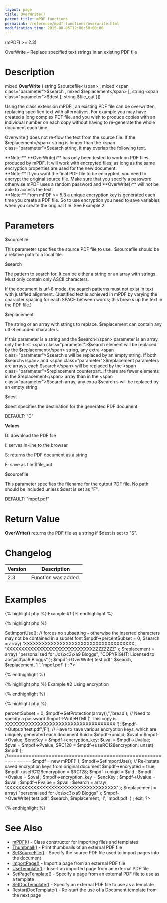 ```yaml
---
layout: page
title: OverWrite()
parent_title: mPDF functions
permalink: /reference/mpdf-functions/overwrite.html
modification_time: 2015-08-05T12:00:50+00:00
---
```


(mPDFI >= 2.3)

OverWrite – Replace specified text strings in an existing PDF file

# Description

mixed **OverWrite** ( string <span class="parameter">$sourcefile</span> , mixed <span class="parameter">$search</span> , mixed <span class="parameter">$replacement</span> [, string <span class="parameter">$dest</span> [, string <span class="parameter">$file_out</span> ]])

Using the class extension mPDFI, an existing PDF file can be overwritten, replacing specified text with alternatives. For example you may have created a long complex PDF file, and you wish to produce copies with an individual number on each copy without having to re-generate the whole document each time.

Overwrite() does not re-flow the text from the source file. If the <span class="parameter">$replacement</span> string is longer than the <span class="parameter">$search</span> string, it may overlap the following text.

<div class="alert alert-info" role="alert">**Note:** **OverWrite()** has only been tested to work on PDF files produced by mPDF. It will work with encrpyted files, as long as the same encryption properties are used for the new document.</div>

<div class="alert alert-info" role="alert">**Note:** If you want the final PDF file to be encrypted, you need to encrypt the original source file. Make sure that you specify a password otherwise mPDF uses a random password and **OverWrite()** will not be able to access the text.</div>

<div class="alert alert-info" role="alert">**Note:** From mPDF >= 5.3 a unique encryption key is generated each time you create a PDF file. So to use encryption you need to save variables when you create the original file. See Example 2.</div>

# Parameters

<span class="parameter">$sourcefile</span>

This parameter specifies the source PDF file to use.  <span class="parameter">$sourcefile</span> should be a relative path to a local file.

<span class="parameter">$search</span>

The pattern to search for. It can be either a string or an array with strings. Must only contain only ASCII characters.

If the document is utf-8 mode, the search patterns must not exist in text with justified alignment. (Justified text is achieved in mPDF by varying the character spacing for each <span class="smallblock">SPACE</span> between words; this breaks up the text in the PDF file.)

<span class="parameter">$replacement</span>

The string or an array with strings to replace. <span class="parameter">$replacement</span> can contain any utf-8 encoded characters.

If this parameter is a string and the <span class="parameter">$search</span> parameter is an array, only the first <span class="parameter">$search</span> element will be replaced by the <span class="parameter">$replacement</span> string, any extra <span class="parameter">$search</span> s will be replaced by an empty string. If both <span class="parameter">$search</span> and <span class="parameter">$replacement</span> parameters are arrays, each <span class="parameter">$search</span> will be replaced by the <span class="parameter">$replacement</span> counterpart. If there are fewer elements in the <span class="parameter">$replacement</span> array than in the <span class="parameter">$search</span> array, any extra <span class="parameter">$search</span> s will be replaced by an empty string.

<span class="parameter">$dest</span>

<span class="parameter">$dest</span> specifies the destination for the generated PDF document.

<span class="smallblock">DEFAULT</span>: "D"

**Values**

D: download the PDF file

I: serves in-line to the browser

S: returns the PDF document as a string

F: save as file <span class="parameter">$file_out

</span>

<span class="parameter">$sourcefile</span>

This parameter specifies the filename for the output PDF file. No path should be included unless <span class="parameter">$dest</span> is set as "F".

<span class="smallblock">DEFAULT</span>: "mpdf.pdf"

# Return Value

**OverWrite()** returns the PDF file as a string if <span class="parameter">$dest</span> is set to "S".

# Changelog

<table class="table"> <thead>
<tr> <th>Version</th><th>Description</th> </tr>
</thead> <tbody>
<tr>
<td>2.3</td>
<td>Function was added.</td>
</tr>
</tbody> </table>

# Examples

{% highlight php %}
Example #1
{% endhighlight %}

{% highlight php %}
<?php

include("// Require composer autoload
require_once __DIR__ . '/vendor/autoload.php';");

// Must set codepage (e.g. UTF-8 or Core fonts) the same as for original document

// The rest of the parameters do nothing

$mpdf = new mPDFI('');

$mpdf->SetImportUse();

// forces no subsetting - otherwise the inserted characters may not be contained in a subset font

$mpdf->percentSubset = 0;

$search = array(

        'XXXXXXXXXXXXXXXXXXXXXXXXXXXXXXXXXXXXX',

        'XXXXXXXXXXXXXXXXXXXXXXXXXXXXXZZZZZZZZ'

);

$replacement = array(

        "personalised for Jos\xc3\xa9 Bloggs",

        "COPYRIGHT: Licensed to Jos\xc3\xa9 Bloggs"

);

$mpdf->OverWrite('test.pdf', $search, $replacement, 'I', 'mpdf.pdf' ) ;

?>
{% endhighlight %}

{% highlight php %}
Example #2  Using encryption

{% endhighlight %}

{% highlight php %}
<?php

include("// Require composer autoload
require_once __DIR__ . '/vendor/autoload.php';");

$mpdf = new mPDF('');

$mpdf->percentSubset = 0;

$mpdf->SetProtection(array(),'','bread');   // Need to specify a password

$mpdf->WriteHTML('
This copy is XXXXXXXXXXXXXXXXXXXXXXXXXXXXXXXXXXXXX
');

$mpdf->Output('test.pdf','F');

    // Have to save various encryption keys, which are uniquely generated each document

    $uid = $mpdf->uniqid;

    $oval = $mpdf->Ovalue;

    $encKey = $mpdf->encryption_key;

    $uval = $mpdf->Uvalue;

    $pval = $mpdf->Pvalue;

    $RC128 = $mpdf->useRC128encryption;

unset( $mpdf );

//==============================================================

$mpdf = new mPDF('');

$mpdf->SetImportUse();

    // Re-instate saved encryption keys from original document

    $mpdf->encrypted = true;

    $mpdf->useRC128encryption = $RC128;

    $mpdf->uniqid = $uid ;

    $mpdf->Ovalue = $oval ;

    $mpdf->encryption_key = $encKey ;

    $mpdf->Uvalue = $uval ;

    $mpdf->Pvalue = $pval ;

$search = array(

        'XXXXXXXXXXXXXXXXXXXXXXXXXXXXXXXXXXXXX'

);

$replacement = array(

        "personalised for Jos\xc3\xa9 Bloggs"

);

$mpdf->OverWrite('test.pdf', $search, $replacement, 'I', 'mpdf.pdf' ) ;

exit;

?>
{% endhighlight %}

# See Also

<ul>
<li><a href="index4a46.html?tid=348">mPDFI()</a> - Class constructor for importing files and templates</li>
<li><a href="{{ "/reference/mpdf-functions/thumbnail.html" | prepend: site.baseurl }}">Thumbnail()</a> - Print thumbnails of an external PDF file</li>
<li><a href="{{ "/reference/mpdf-functions/setsourcefile.html" | prepend: site.baseurl }}">SetSourceFile()</a> - Specify the source PDF file used to import pages into the document</li>
<li><a href="{{ "/reference/mpdf-functions/importpage.html" | prepend: site.baseurl }}">ImportPage()</a> - Import a page from an external PDF file</li>
<li><a href="{{ "/reference/mpdf-functions/usetemplate.html" | prepend: site.baseurl }}">UseTemplate()</a> - Insert an imported page from an external PDF file</li>
<li><a href="{{ "/reference/mpdf-functions/setpagetemplate.html" | prepend: site.baseurl }}">SetPageTemplate()</a> - Specify a page from an external PDF file to use as a template</li>
<li><a href="{{ "/reference/mpdf-functions/setdoctemplate.html" | prepend: site.baseurl }}">SetDocTemplate()</a> - Specify an external PDF file to use as a template</li>
<li><a href="{{ "/reference/mpdf-functions/restartdoctemplate.html" | prepend: site.baseurl }}">RestartDocTemplate()</a> - Re-start the use of a Document template from the next page</li>
</ul>
